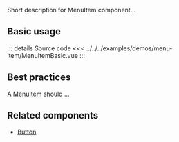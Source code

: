 Short description for MenuItem component...

## Basic usage

<MenuItemBasic />

::: details Source code
<<< ../../../examples/demos/menu-item/MenuItemBasic.vue
:::

## Best practices

A MenuItem should ...

## Related components

- [Button](/components/button/button.doc)
